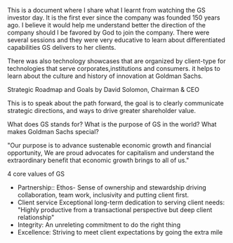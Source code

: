 This is a document where I share what I learnt from watching the GS investor day. It is the first ever since the company was founded 150 years ago. I believe it would help me understand better the direction of the company should I be favored by God to join the company. There were several sessions and they were very educative to learn about differentiated capabilities GS delivers to her clients. 

There was also technology showcases that are organized by client-type for technologies that serve corporates,institutions and consumers. it helps to learn about the culture and history of innovation at Goldman Sachs.

Strategic Roadmap and Goals by David Solomon, Chairman & CEO

This is to speak about the path forward, the goal is to clearly communicate strategic directions, and ways to drive greater shareholder value. 

What does GS stands for? What is the purpose of GS in the world? What makes Goldman Sachs special? 

"Our purpose is to advance sustenable economic growth and financial opportunity, We are proud advocates for capitalism and understand the extraordinary benefit that economic growth brings to all of us."

4 core values of GS
* Partnership:: Ethos- Sense of ownership and stewardship driving collaboration, team work, inclusivity and putting client first.
* Client service
Exceptional long-term dedication to serving client needs: "Highly productive from a transactional perspective but deep client relationship"
* Integrity: An unreleting commitment to do the right thing
* Excellence: Striving to meet client expectations by going the extra mile